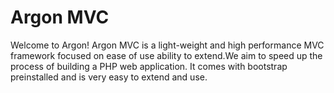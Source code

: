# Argon MVC
Welcome to Argon! Argon MVC is a light-weight and high performance MVC framework focused on ease of use ability to extend.We aim to speed up the process of building a PHP web application. It comes with bootstrap preinstalled and is very easy to extend and use.
